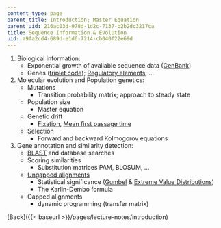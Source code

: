 ```yaml
---
content_type: page
parent_title: Introduction; Master Equation
parent_uid: 216ac03d-978d-1d2c-7137-b2b2dc3217ca
title: Sequence Information & Evolution
uid: a9fa2cd4-689d-e1d6-7214-cb040f22e69d
---
```


1.  Biological information:
    *   Exponential growth of available sequence data ([GenBank](http://www.ncbi.nlm.nih.gov/Genbank/genbankstats.html))
    *   Genes ([triplet code](http://online.itp.ucsb.edu/online/infobio01/stormo2/oh/305.html)); [Regulatory elements](http://online.itp.ucsb.edu/online/infobio01/krivan/oh/102.html); …
2.  Molecular evolution and Population genetics:
    *   Mutations
        *   Transition probability matrix; approach to steady state
    *   Population size
        *   Master equation
    *   Genetic drift
        *   [Fixation](http://www.biology.arizona.edu/evolution/act/drift/frame.html), [Mean first passage time](http://www.nature.com/nature/journal/v450/n7166/edsumm/e071101-11.html)
    *   Selection
        *   Forward and backward Kolmogorov equations
3.  Gene annotation and similarity detection:
    *   [BLAST](http://blast.ncbi.nlm.nih.gov/Blast.cgi?CMD=Web&PAGE_TYPE=BlastDocs) and database searches
    *   Scoring similarities
        *   Substitution matrices PAM, BLOSUM, …
    *   [Ungapped alignments](http://online.itp.ucsb.edu/online/infobio01/altschul1/oh/03.html)
        *   Statistical significance ([Gumbel](http://online.itp.ucsb.edu/online/infobio01/bundschuh/oh/05.html) & [Extreme Value Distributions](http://en.wikipedia.org/wiki/Generalized_extreme_value_distribution))
        *   The Karlin-Dembo formula
    *   Gapped alignments
        *   dynamic programming (transfer matrix)

[Back]({{< baseurl >}}/pages/lecture-notes/introduction)